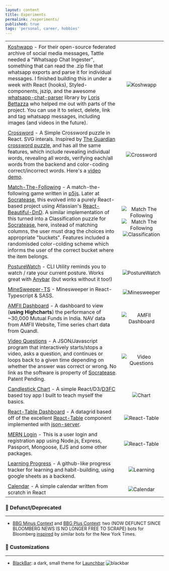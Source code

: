 ```yaml
---
layout: content
title: Experiments
permalink: /experiments/
published: true
tags: 'personal, career, hobbies'
---
```

|                             |                 |
| ----------------------------|:---------------:|
|            |      |
| [Koshwapp](https://koshwapp.netlify.app/) - For their open-source federated archive of social media messages, Tattle needed a "Whatsapp Chat Ingester", something that can read the .zip file that whatsapp exports and parse it for individual messages. I finished building this in under a week with React (hooks), Styled-components, jszip, and the awesome [whatsapp-chat-parser](https://github.com/Pustur/whatsapp-chat-parser) library by [Loris Bettazza](https://lorisbettazza.com/) who helped me out with parts of the project. You can use it to select, delete, link and tag whatsapp messages, including images (and videos in the future).| ![Koshwapp](https://puu.sh/FWALG/25d2d735e4.gif)
|            |      |
| [Crossword](https://github.com/surajsharma/Crossword) - A Simple Crossword puzzle in React. SVG interals. Inspired by [The Guardian crossword puzzle](https://github.com/zetter/react-crossword), and has all the same features, which include revealing individual words, revealing all words, verifying each/all words from the backend and color-coding correct/incorrect words. Here's a [video demo](https://youtu.be/TQP-IyItfXo).| ![Crossword](https://puu.sh/FWhmK/0017aac2fd.gif) |
|            |      |
| [Match-The-Following](https://codepen.io/surajs1/pen/mYXeWJ) - A match-the-following game written in [p5js](https://p5js.org). Later at [Socratease](socratease.in), this evolved into a purely React-based project using Atlassian's [React-Beautiful-DnD](https://github.com/atlassian/react-beautiful-dnd). A similar implementation of this turned into a Classification puzzle for [Socratease](socratease.in), here, instead of matching columns, the user must drag the choices into appropriate "buckets". Features included a randomisded color-colding scheme which informs the user of the correct bucket where the item belongs. | ![Match The Following](https://puu.sh/EeRgk/34b003699b.png) ![Match The Following](https://puu.sh/FWhl6/6191c34142.gif) ![Classification](https://puu.sh/FWhlQ/c5e1e384a8.gif)|
|             |      |
| [PostureWatch](https://github.com/surajsharma/PostureWatch) - CLI Utility reminds you to watch / rate your current posture. Works great with [Anybar](https://github.com/tonsky/AnyBar) (but works without it too!) | ![PostureWatch](https://puu.sh/FkbvE/8cb9ebe0f7.gif)
|            |      |
| [MineSweeper-TS](https://github.com/surajsharma/TS-Minesweeper) - Minesweeper in React-Typescript & SASS. | ![Minesweeper](https://camo.githubusercontent.com/f68531f87d7d62e9d98966ca4a59c9cc61fa7ebe/68747470733a2f2f692e696d6775722e636f6d2f376a4a4b6962622e676966)
|            |      |
| [AMFII Dashboard](https://surajsharma.github.io/Amfi-Dashboard/) - A dashboard to view (**using Highcharts**) the performance of ~30,000 Mutual Funds in India. NAV data from AMFII Website, Time series chart data from Quandl. | ![AMFII Dashboard](https://puu.sh/F2sPb/dab9c7c90f.png) |
|            |      |
| [Video Questions](#) - A JSON/Javascript program that interactively starts/stops a video, asks a question, and continues or loops back to a given time depending on whether the answer was correct or wrong. No link as the software is property of [Socratease](socratease.in). Patent Pending. | ![Video Questions](https://puu.sh/EeRvE/9e39a9a8c4.png) |
|            |      |
| [Candlestick Chart](https://github.com/surajsharma/Candlestick-Chart) - A simple React/D3/[D3FC](https://d3fc.io/) based toy app I built to teach myself the basics. | ![Chart](https://puu.sh/EeQfy/edc5cb96bc.png) |
|             |      |
| [React-Table Dashboard](https://github.com/surajsharma/react-table) - A datagrid based off of the excellent [React-Table](https://github.com/tannerlinsley/react-table) component implemented with [json-server](https://github.com/typicode/json-server).| ![React-Table](https://puu.sh/EeQPm/7e1535e6b4.png) |
|             |      |
| [MERN Login](https://loginpages.glitch.me) - This is a user login and registration app using Node.js, Express, Passport, Mongoose, EJS and some other packages. | ![React-Table](https://puu.sh/EeR4Q/b6904b2ea6.png) |
|             |      |
| [Learning Progress](https://learncsprogress.herokuapp.com) - A github-like progress tracker for learning and habit-building, using google sheets as a backend. | ![Learning](https://puu.sh/EeRmN/2f9e6490c6.png) |
|             |      |
| [Calendar](https://github.com/surajsharma/Calendar) - A simple calendar written from scratch in React | ![Calendar](https://puu.sh/EnsYz/1dd698a67b.png) |


### 💾 Defunct/Deprecated

----

- [BBG Minus Context](https://twitter.com/BBGMinusContext) and [BBG Plus Context](https://twitter.com/BBGPlusContext): two (NOW DEFUNCT SINCE BLOOMBERG NEWS IS NO LONGER FREE TO SCRAPE) bots for Bloomberg [inspired](https://surajsharma.github.io/2018/03/Bots) by similar bots for the New York Times.



### 🎁 Customizations

----


- [BlackBar](https://github.com/surajsharma/BLACKBAR): a dark, small theme for [Launchbar](https://www.obdev.at/products/launchbar/index.html)
![blackbar](https://puu.sh/EeMcS/3bcb97deec.png)
